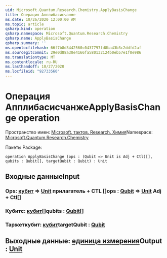 ```yaml
---
uid: Microsoft.Quantum.Research.Chemistry.ApplyBasisChange
title: Операция Апплибасисчанже
ms.date: 10/26/2020 12:00:00 AM
ms.topic: article
qsharp.kind: operation
qsharp.namespace: Microsoft.Quantum.Research.Chemistry
qsharp.name: ApplyBasisChange
qsharp.summary: ''
ms.openlocfilehash: 66f7b8d3442560c0437797fd8ba43b3c2ddfd2af
ms.sourcegitcommit: 29e0d88a30e4166fa580132124b0eb57e1f0e986
ms.translationtype: MT
ms.contentlocale: ru-RU
ms.lasthandoff: 10/27/2020
ms.locfileid: "92733560"
---
```

# <a name="applybasischange-operation"></a><span data-ttu-id="02d3d-102">Операция Апплибасисчанже</span><span class="sxs-lookup"><span data-stu-id="02d3d-102">ApplyBasisChange operation</span></span>

<span data-ttu-id="02d3d-103">Пространство имен: [Microsoft. тактов. Research. Химия](xref:Microsoft.Quantum.Research.Chemistry)</span><span class="sxs-lookup"><span data-stu-id="02d3d-103">Namespace: [Microsoft.Quantum.Research.Chemistry](xref:Microsoft.Quantum.Research.Chemistry)</span></span>

<span data-ttu-id="02d3d-104">Пакеты [](https://nuget.org/packages/)</span><span class="sxs-lookup"><span data-stu-id="02d3d-104">Package: [](https://nuget.org/packages/)</span></span>




```qsharp
operation ApplyBasisChange (ops : (Qubit => Unit is Adj + Ctl)[], qubits : Qubit[], targetQubit : Qubit) : Unit
```


## <a name="input"></a><span data-ttu-id="02d3d-105">Входные данные</span><span class="sxs-lookup"><span data-stu-id="02d3d-105">Input</span></span>

### <a name="ops--qubit--unit-adj--ctl"></a><span data-ttu-id="02d3d-106">Ops: [кубит](xref:microsoft.quantum.lang-ref.qubit) => [Unit](xref:microsoft.quantum.lang-ref.unit) прилагатель + CTL []</span><span class="sxs-lookup"><span data-stu-id="02d3d-106">ops : [Qubit](xref:microsoft.quantum.lang-ref.qubit) => [Unit](xref:microsoft.quantum.lang-ref.unit) Adj + Ctl[]</span></span>




### <a name="qubits--qubit"></a><span data-ttu-id="02d3d-107">Кубитс: [кубит](xref:microsoft.quantum.lang-ref.qubit)[]</span><span class="sxs-lookup"><span data-stu-id="02d3d-107">qubits : [Qubit](xref:microsoft.quantum.lang-ref.qubit)[]</span></span>




### <a name="targetqubit--qubit"></a><span data-ttu-id="02d3d-108">Таржеткубит: [кубит](xref:microsoft.quantum.lang-ref.qubit)</span><span class="sxs-lookup"><span data-stu-id="02d3d-108">targetQubit : [Qubit](xref:microsoft.quantum.lang-ref.qubit)</span></span>





## <a name="output--unit"></a><span data-ttu-id="02d3d-109">Выходные данные: [единица измерения](xref:microsoft.quantum.lang-ref.unit)</span><span class="sxs-lookup"><span data-stu-id="02d3d-109">Output : [Unit](xref:microsoft.quantum.lang-ref.unit)</span></span>

